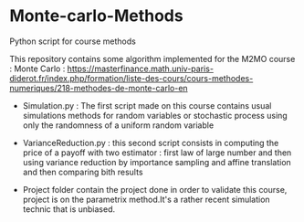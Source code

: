 # Monte-carlo-Methods
Python script for course methods

This repository contains some algorithm implemented for the M2MO course : Monte Carlo : https://masterfinance.math.univ-paris-diderot.fr/index.php/formation/liste-des-cours/cours-methodes-numeriques/218-methodes-de-monte-carlo-en


  - Simulation.py : The first script made on this course contains usual simulations methods for random variables or stochastic process using only the randomness of a uniform random variable    
  
  - VarianceReduction.py : this second script consists in computing the price of a payoff with two estimator : first law of large number and then using variance reduction by importance sampling and affine translation and then comparing bith results

  - Project folder contain the project done in order to validate this course, project is on the parametrix method.It's a rather recent simulation technic that is unbiased. 
